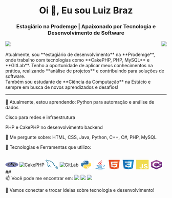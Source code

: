 <h1 align="center">Oi 👋, Eu sou Luiz Braz</h1>
<h3 align="center">Estagiário na Prodemge | Apaixonado por Tecnologia e Desenvolvimento de Software</h3> <img align='right' src="https://github-readme-stats.vercel.app/api?username=luizhbgf&show_icons=true&title_color=783c00&text_color=af552e&icon_color=783c00&bg_color=f8efd4&cache_seconds=2300"> <img src="https://img.shields.io/static/v1?label=Overview&message=Luiz+Brazil&color=ffffff&style=for-the-badge&logo=GitHub">

<p> Atualmente, sou **estagiário de desenvolvimento** na **Prodemge**, onde trabalho com tecnologias como **CakePHP, PHP, MySQL** e **GitLab**. Tenho a oportunidade de aplicar meus conhecimentos na prática, realizando **análise de projetos** e contribuindo para soluções de software. <br> Também sou estudante de **Ciência da Computação** na Estácio e sempre em busca de novos aprendizados e desafios! </p>

<hr>
🌱 Atualmente, estou aprendendo:
Python para automação e análise de dados

Cisco para redes e infraestrutura

PHP e CakePHP no desenvolvimento backend

💬 Me pergunte sobre:
HTML, CSS, Java, Python, C++, C#, PHP, MySQL

🔧 Tecnologias e Ferramentas que utilizo:
<div style="display: inline_block"><br>
<img align="center" alt="PHP" height="30" width="40" src="https://raw.githubusercontent.com/devicons/devicon/master/icons/php/php-original.svg">
<img align="center" alt="CakePHP" height="30" width="40" src="https://upload.wikimedia.org/wikipedia/commons/thumb/0/0d/CakePHP_logo.png/800px-CakePHP_logo.png">
<img align="center" alt="MySQL" height="30" width="40" src="https://raw.githubusercontent.com/devicons/devicon/master/icons/mysql/mysql-original.svg"> 
<img align="center" alt="GitLab" height="30" width="40" src="https://upload.wikimedia.org/wikipedia/commons/thumb/a/a3/GitLab_Logo.svg/640px-GitLab_Logo.svg.png"> 
<img align="center" alt="Python" height="30" width="40" src="https://raw.githubusercontent.com/devicons/devicon/master/icons/python/python-original.svg"> 
<img align="center" alt="Java" height="30" width="40" src="https://raw.githubusercontent.com/devicons/devicon/master/icons/java/java-original.svg"> 
<img align="center" alt="HTML" height="30" width="40" src="https://raw.githubusercontent.com/devicons/devicon/master/icons/html5/html5-original.svg"> 
<img align="center" alt="CSS" height="30" width="40" src="https://raw.githubusercontent.com/devicons/devicon/master/icons/css3/css3-original.svg"> 
<img align="center" alt="JavaScript" height="30" width="40" src="https://raw.githubusercontent.com/devicons/devicon/master/icons/javascript/javascript-plain.svg"> 
<img align="center" alt="CSharp" height="30" width="40" src="https://raw.githubusercontent.com/devicons/devicon/master/icons/csharp/csharp-original.svg"> </div>
 ##
 
<div> 
📫 Você pode me encontrar em:
  <a href="https://instagram.com/luiz_.dev" target="_blank"><img src="https://img.shields.io/badge/-Instagram-%23E4405F?style=for-the-badge&logo=instagram&logoColor=white" target="_blank"></a> 
  <a href = "mailto:luizhbgf@gmail.com"><img src="https://img.shields.io/badge/-Gmail-%23333?style=for-the-badge&logo=gmail&logoColor=white" target="_blank"></a>
  <a href="https://www.linkedin.com/in/luiz-henrique-braz-gomes-fonseca-4a1061208/" target="_blank"><img src="https://img.shields.io/badge/-LinkedIn-%230077B5?style=for-the-badge&logo=linkedin&logoColor=white" target="_blank"></a> 

  🚀 Vamos conectar e trocar ideias sobre tecnologia e desenvolvimento!
</div>


